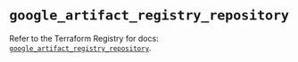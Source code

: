 # `google_artifact_registry_repository`

Refer to the Terraform Registry for docs: [`google_artifact_registry_repository`](https://registry.terraform.io/providers/hashicorp/google/6.48.0/docs/resources/artifact_registry_repository).
